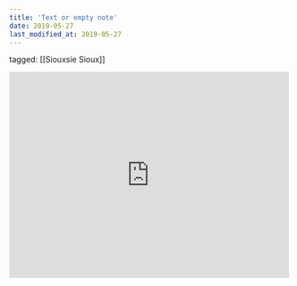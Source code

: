 ```yaml
---
title: 'Text or empty note'
date: 2019-05-27
last_modified_at: 2019-05-27
---
```

tagged: [[Siouxsie Sioux]]
<iframe allow="autoplay; fullscreen; picture-in-picture" allowfullscreen="" frameborder="0" height="369" src="https://player.vimeo.com/video/36534982?title=0&amp;byline=0&amp;portrait=0&amp;speed=0&amp;app_id=122963" title="Music Video: Siouxsie Sioux &amp;quot;Into A Swan&amp;quot;" width="500"></iframe>